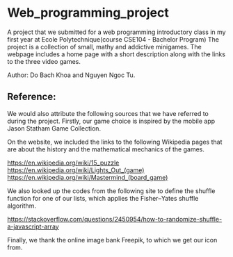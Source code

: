 # Web_programming_project

A project that we submitted for a web programming introductory class in my first year at Ecole Polytechnique(course CSE104 - Bachelor Program) The project is a collection of small, mathy and addictive minigames. The webpage includes a home page with a short description along with the links to the three video games. 

Author: Do Bach Khoa and Nguyen Ngoc Tu.

## Reference:

We would also attribute the following sources that we have referred to during the project. Firstly, our
game choice is inspired by the mobile app Jason Statham Game Collection.

On the website, we included the links to the following Wikipedia pages that are about the history and
the mathematical mechanics of the games.

https://en.wikipedia.org/wiki/15_puzzle
https://en.wikipedia.org/wiki/Lights_Out_(game)
https://en.wikipedia.org/wiki/Mastermind_(board_game)

We also looked up the codes from the following site to define the shuffle function for one of our lists,
which applies the Fisher–Yates shuffle algorithm.

https://stackoverflow.com/questions/2450954/how-to-randomize-shuffle-a-javascript-array

Finally, we thank the online image bank Freepik, to which we get our icon from.


